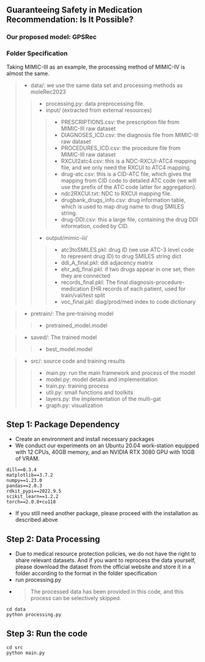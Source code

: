 ## Guaranteeing Safety in Medication Recommendation: Is It Possible?

### Our proposed model: **GPSRec**

### Folder Specification
Taking MIMIC-III as an example, the processing method of MIMIC-IV is almost the same.
> - data/: we use the same data set and processing methods as moleRec2023
>> - processing.py: data preprocessing file.  
>> - input/ (extracted from external resources)
>>> - PRESCRIPTIONS.csv: the prescription file from MIMIC-III raw dataset  
>>> - DIAGNOSES_ICD.csv: the diagnosis file from MIMIC-III raw dataset  
>>> - PROCEDURES_ICD.csv: the procedure file from MIMIC-III raw dataset  
>>> - RXCUI2atc4.csv: this is a NDC-RXCUI-ATC4 mapping file, and we only need the RXCUI to ATC4 mapping.
>>> - drug-atc.csv: this is a CID-ATC file, which gives the mapping from CID code to detailed ATC code (we will use the prefix of the ATC code latter for aggregation).
>>> - ndc2RXCUI.txt: NDC to RXCUI mapping file.
>>> - drugbank_drugs_info.csv: drug information table, which is used to map drug name to drug SMILES string.  
>>> - drug-DDI.csv: this a large file, containing the drug DDI information, coded by CID.
>> - output/mimic-iii/
>>> - atc3toSMILES.pkl: drug ID (we use ATC-3 level code to represent drug ID) to drug SMILES string dict
>>> - ddi_A_final.pkl: ddi adjacency matrix
>>> - ehr_adj_final.pkl: if two drugs appear in one set, then they are connected
>>> - records_final.pkl: The final diagnosis-procedure-medication EHR records of each patient, used for train/val/test split
>>> - voc_final.pkl: diag/prod/med index to code dictionary

> - pretrain/: The pre-training model
>> - pretrained_model.model

> - saved/: The trained model
>> - best_model.model

> - src/: source code and training results
>> - main.py: run the main framework and process of the model
>> - model.py: model details and implementation
>> - train.py: training process
>> - util.py: small functions and toolkits
>> - layers.py: the implementation of the multi-gat
>> - graph.py: visualization

## Step 1: Package Dependency  
- Create an environment and install necessary packages
- We conduct our experiments on an Ubuntu 20.04 work-station equipped with 12 CPUs, 40GB memory, and an
NVIDIA RTX 3080 GPU with 10GB of VRAM.
```requirements
dill==0.3.4
matplotlib==3.7.2
numpy==1.23.0
pandas==2.0.3
rdkit_pypi==2022.9.5
scikit_learn==1.2.2
torch==2.0.0+cu118
```
- If you still need another package, please proceed with the installation as described above

## Step 2: Data Processing  
- Due to medical resource protection policies, we do not have the right to share relevant datasets. And if you want to reprocess the data yourself, please download the dataset from the official website and store it in a folder according to the format in the folder specification
- run processing.py
- > The processed data has been provided in this code, and this process can be selectively skipped.
```angular2html
cd data
python processing.py
```

## Step 3: Run the code  
```angular2html
cd src
python main.py
```